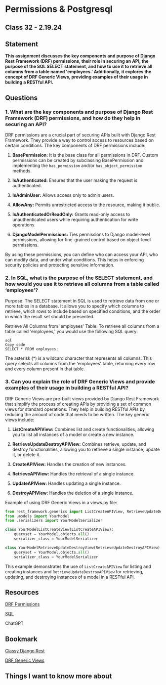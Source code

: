 # Permissions & Postgresql

## Class 32 - 2.19.24

## Statement

**This assignment discusses the key components and purpose of Django Rest Framework (DRF) permissions, their role in securing an API, the purpose of the SQL SELECT statement, and how to use it to retrieve all columns from a table named 'employees.' Additionally, it explores the concept of DRF Generic Views, providing examples of their usage in building a RESTful API.**

## Questions

### 1. What are the key components and purpose of Django Rest Framework (DRF) permissions, and how do they help in securing an API?


DRF permissions are a crucial part of securing APIs built with Django Rest Framework. They provide a way to control access to resources based on certain conditions. The key components of DRF permissions include:

1. **BasePermission:** It is the base class for all permissions in DRF. Custom permissions can be created by subclassing BasePermission and implementing the `has_permission` and/or `has_object_permission` methods.

2. **IsAuthenticated:** Ensures that the user making the request is authenticated.

3. **IsAdminUser:** Allows access only to admin users.

4. **AllowAny:** Permits unrestricted access to the resource, making it public.

5. **IsAuthenticatedOrReadOnly:** Grants read-only access to unauthenticated users while requiring authentication for write operations.

6. **DjangoModelPermissions:** Ties permissions to Django model-level permissions, allowing for fine-grained control based on object-level permissions.

By using these permissions, you can define who can access your API, who can modify data, and under what conditions. This helps in enforcing security policies and protecting sensitive information.


### 2. In SQL, what is the purpose of the SELECT statement, and how would you use it to retrieve all columns from a table called ‘employees’?

Purpose:
The SELECT statement in SQL is used to retrieve data from one or more tables in a database. It allows you to specify which columns to retrieve, which rows to include based on specified conditions, and the order in which the result set should be presented.

Retrieve All Columns from 'employees' Table:
To retrieve all columns from a table called 'employees,' you would use the following SQL query:
```
sql
Copy code
SELECT * FROM employees;
```

The asterisk (*) is a wildcard character that represents all columns. This query selects all columns from the 'employees' table, returning every row and every column present in that table.

### 3. Can you explain the role of DRF Generic Views and provide examples of their usage in building a RESTful API?

DRF Generic Views are pre-built views provided by Django Rest Framework that simplify the process of creating APIs by providing a set of common views for standard operations. They help in building RESTful APIs by reducing the amount of code that needs to be written. The key generic views include:

1. **ListCreateAPIView:** Combines list and create functionalities, allowing you to list all instances of a model or create a new instance.

2. **RetrieveUpdateDestroyAPIView:** Combines retrieve, update, and destroy functionalities, allowing you to retrieve a single instance, update it, or delete it.

3. **CreateAPIView:** Handles the creation of new instances.

4. **RetrieveAPIView:** Handles the retrieval of a single instance.

5. **UpdateAPIView:** Handles updating a single instance.

6. **DestroyAPIView:** Handles the deletion of a single instance.

Example of using DRF Generic Views in a views.py file:

```python
from rest_framework.generics import ListCreateAPIView, RetrieveUpdateDestroyAPIView
from .models import YourModel
from .serializers import YourModelSerializer

class YourModelListCreateView(ListCreateAPIView):
    queryset = YourModel.objects.all()
    serializer_class = YourModelSerializer

class YourModelRetrieveUpdateDestroyView(RetrieveUpdateDestroyAPIView):
    queryset = YourModel.objects.all()
    serializer_class = YourModelSerializer
```

This example demonstrates the use of `ListCreateAPIView` for listing and creating instances and `RetrieveUpdateDestroyAPIView` for retrieving, updating, and destroying instances of a model in a RESTful API.
## Resources

[DRF Permissions](https://www.django-rest-framework.org/api-guide/permissions/)

[SQL](https://codefellows.github.io/common_curriculum/prework/SQL)

ChatGPT

## Bookmark

[Classy Django Rest](http://www.cdrf.co/)

[DRF Generic Views](https://www.django-rest-framework.org/api-guide/generic-views/)

## Things I want to know more about


